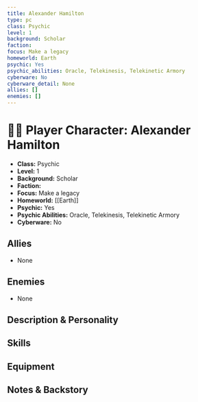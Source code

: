 ```yaml
---
title: Alexander Hamilton
type: pc
class: Psychic
level: 1
background: Scholar
faction: 
focus: Make a legacy
homeworld: Earth
psychic: Yes
psychic_abilities: Oracle, Telekinesis, Telekinetic Armory
cyberware: No
cyberware_detail: None
allies: []
enemies: []
---
```


# 🧑‍🚀 Player Character: Alexander Hamilton

- **Class:** Psychic
- **Level:** 1
- **Background:** Scholar
- **Faction:** 
- **Focus:** Make a legacy
- **Homeworld:** [[Earth]]
- **Psychic:** Yes
- **Psychic Abilities:** Oracle, Telekinesis, Telekinetic Armory
- **Cyberware:** No


## Allies
- None

## Enemies
- None

## Description & Personality

## Skills

## Equipment

## Notes & Backstory

